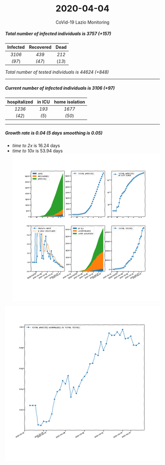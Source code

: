 <div align='center'>

# 2020-04-04
CoVid-19 Lazio Monitoring
</div>

##### Total number of infected individuals is 3757 (+157)
Infected | Recovered | Dead
:---: | :---: | :---:
*3106* | *439* | *212*
*(97*) | *(47*) | (*13*)

*Total number of tested individuals is 44624 (+848)*
***
##### Current number of infected individuals is 3106 (+97)
hospitalized | in ICU | home isolation
:---: | :---: | :---:
*1236* |*193* |*1677*
*(42*) |*(5*) |*(50*)
***
##### Growth rate is 0.04 (5 days smoothing is 0.05)
- *time to 2x* is 16.24 days
- *time to 10x* is 53.94 days
![stats][stats]

![infected_normalized][infected_normalized]

[stats]: stats_Lazio.png
[infected_normalized]: infected_normalized_Lazio.png
